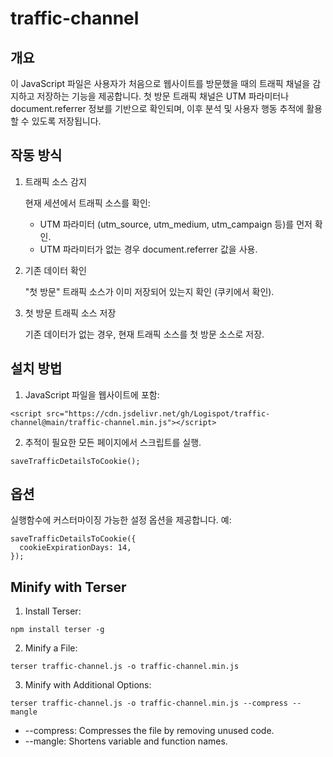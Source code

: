 # traffic-channel

## 개요
이 JavaScript 파일은 사용자가 처음으로 웹사이트를 방문했을 때의 트래픽 채널을 감지하고 저장하는 기능을 제공합니다. 첫 방문 트래픽 채널은 UTM 파라미터나 document.referrer 정보를 기반으로 확인되며, 이후 분석 및 사용자 행동 추적에 활용할 수 있도록 저장됩니다.

## 작동 방식
1. 트래픽 소스 감지

    현재 세션에서 트래픽 소스를 확인:
    - UTM 파라미터 (utm_source, utm_medium, utm_campaign 등)를 먼저 확인.
    - UTM 파라미터가 없는 경우 document.referrer 값을 사용.
2. 기존 데이터 확인

    "첫 방문" 트래픽 소스가 이미 저장되어 있는지 확인 (쿠키에서 확인).
3. 첫 방문 트래픽 소스 저장

    기존 데이터가 없는 경우, 현재 트래픽 소스를 첫 방문 소스로 저장.

## 설치 방법
1. JavaScript 파일을 웹사이트에 포함:
```
<script src="https://cdn.jsdelivr.net/gh/Logispot/traffic-channel@main/traffic-channel.min.js"></script>
```
2. 추적이 필요한 모든 페이지에서 스크립트를 실행.
```
saveTrafficDetailsToCookie();
```

## 옵션
실행함수에 커스터마이징 가능한 설정 옵션을 제공합니다. 예:
```
saveTrafficDetailsToCookie({
  cookieExpirationDays: 14,
});
```

## Minify with Terser
1. Install Terser:
```
npm install terser -g
```
2. Minify a File:
```
terser traffic-channel.js -o traffic-channel.min.js
```
3. Minify with Additional Options:
```
terser traffic-channel.js -o traffic-channel.min.js --compress --mangle
```
- --compress: Compresses the file by removing unused code.
- --mangle: Shortens variable and function names.